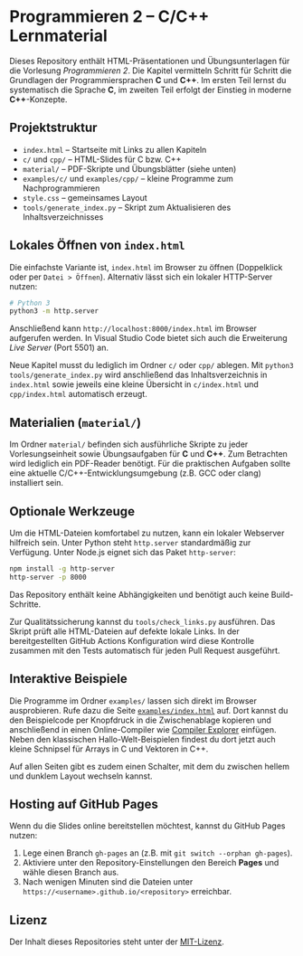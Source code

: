 # Programmieren 2 – C/C++ Lernmaterial

Dieses Repository enthält HTML-Präsentationen und Übungsunterlagen für die Vorlesung *Programmieren 2*. Die Kapitel vermitteln Schritt für Schritt die Grundlagen der Programmiersprachen **C** und **C++**. Im ersten Teil lernst du systematisch die Sprache **C**, im zweiten Teil erfolgt der Einstieg in moderne **C++**-Konzepte.

## Projektstruktur
- `index.html` – Startseite mit Links zu allen Kapiteln
- `c/` und `cpp/` – HTML-Slides für C bzw. C++
- `material/` – PDF-Skripte und Übungsblätter (siehe unten)
- `examples/c/` und `examples/cpp/` – kleine Programme zum Nachprogrammieren
- `style.css` – gemeinsames Layout
- `tools/generate_index.py` – Skript zum Aktualisieren des Inhaltsverzeichnisses

## Lokales Öffnen von `index.html`
Die einfachste Variante ist, `index.html` im Browser zu öffnen (Doppelklick oder per `Datei > Öffnen`). Alternativ lässt sich ein lokaler HTTP-Server nutzen:

```bash
# Python 3
python3 -m http.server
```

Anschließend kann `http://localhost:8000/index.html` im Browser aufgerufen werden. In Visual Studio Code bietet sich auch die Erweiterung *Live Server* (Port 5501) an.

Neue Kapitel musst du lediglich im Ordner `c/` oder `cpp/` ablegen. Mit
`python3 tools/generate_index.py` wird anschließend das Inhaltsverzeichnis in
`index.html` sowie jeweils eine kleine Übersicht in `c/index.html` und
`cpp/index.html` automatisch erzeugt.

## Materialien (`material/`)
Im Ordner `material/` befinden sich ausführliche Skripte zu jeder Vorlesungseinheit sowie Übungsaufgaben für **C** und **C++**. Zum Betrachten wird lediglich ein PDF-Reader benötigt. Für die praktischen Aufgaben sollte eine aktuelle C/C++-Entwicklungsumgebung (z.B. GCC oder clang) installiert sein.

## Optionale Werkzeuge
Um die HTML-Dateien komfortabel zu nutzen, kann ein lokaler Webserver hilfreich sein. Unter Python steht `http.server` standardmäßig zur Verfügung. Unter Node.js eignet sich das Paket `http-server`:

```bash
npm install -g http-server
http-server -p 8000
```

Das Repository enthält keine Abhängigkeiten und benötigt auch keine Build-Schritte.

Zur Qualitätssicherung kannst du `tools/check_links.py` ausführen. Das Skript prüft alle HTML-Dateien auf defekte lokale Links. In der bereitgestellten GitHub Actions Konfiguration wird diese Kontrolle zusammen mit den Tests automatisch für jeden Pull Request ausgeführt.

## Interaktive Beispiele
Die Programme im Ordner `examples/` lassen sich direkt im Browser ausprobieren. Rufe dazu die Seite [`examples/index.html`](examples/index.html) auf. Dort kannst du den Beispielcode per Knopfdruck in die Zwischenablage kopieren und anschließend in einen Online-Compiler wie [Compiler Explorer](https://godbolt.org/) einfügen. Neben den klassischen Hallo-Welt-Beispielen findest du dort jetzt auch kleine Schnipsel für Arrays in C und Vektoren in C++.

Auf allen Seiten gibt es zudem einen Schalter, mit dem du zwischen hellem und dunklem Layout wechseln kannst.

## Hosting auf GitHub Pages
Wenn du die Slides online bereitstellen möchtest, kannst du GitHub Pages nutzen:

1. Lege einen Branch `gh-pages` an (z.B. mit `git switch --orphan gh-pages`).
2. Aktiviere unter den Repository-Einstellungen den Bereich **Pages** und wähle diesen Branch aus.
3. Nach wenigen Minuten sind die Dateien unter `https://<username>.github.io/<repository>` erreichbar.

## Lizenz
Der Inhalt dieses Repositories steht unter der [MIT-Lizenz](LICENSE).
